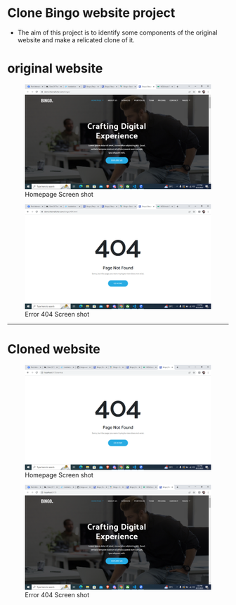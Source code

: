 # Clone Bingo website project

- The aim of this project is to identify some components of the original website and make a relicated clone of it.

# original website

<figure>
    <img src="public/images/bingo-screen-shot-1.png">
    <figcaption>Homepage Screen shot</figcaption>
</figure>

<figure>
    <img src="public/images/bingo-screen-shot-2.png">
    <figcaption>Error 404 Screen shot</figcaption>
</figure>

<hr>

# Cloned website

<figure>
    <img src="public/images/cloned-screenshot-1.png">
    <figcaption>Homepage Screen shot</figcaption>
</figure>

<figure>
    <img src="public/images/cloned-screenshot-2.png">
    <figcaption>Error 404 Screen shot</figcaption>
</figure>
